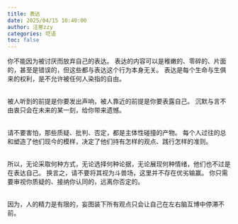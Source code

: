 ```yaml
---
title: 表达
date: 2025/04/15 10:40:00
author: 汪崽zzy
categories: 呓语
toc: false
---
```


你不能因为被讨厌而放弃自己的表达。
表达的内容可以是稚嫩的、零碎的、片面的，甚至是错误的，但这些都与表达这个行为本身无关。
表达是每个生命与生俱来的权利，是不允许被任何人染指的自由。<br><br>

被人听到的前提是你要发出声响，被人靠近的前提是你要表露自己。
沉默与言不由衷只会在未来的某一刻，给你带来遗憾。<br><br>

请不要害怕，那些质疑、批判、否定，都是主体性碰撞的产物。
每个人过往的总和塑造了他们现今的模样，决定了他们持有怎样的观点、践行怎样的准则。<br><br>

所以，无论采取何种方式，无论选择何种论据，无论展现何种情绪，他们也不过是在表达自己。
换言之，请不要将其视为斗兽场，这里并不存在优劣输赢。
你只需要审视你质疑的、接纳你认同的，远离你否定的。<br><br>

因为，人的精力是有限的，妄图装下所有观点只会让自己在左右脑互博中停滞不前。
